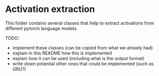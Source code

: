 # Activation extraction

This folder contains several classes that help to extract activations from different pytorch language models.

TODO:
- implement these classes (can be copied from what we already had)
- explain in this README how this is implemented
- explain how it can be used (including what is the output format) 
- write down potential other ones that could be implemented (such as GRU?)



